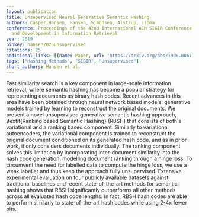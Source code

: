 ```yaml
---
layout: publication
title: Unsupervised Neural Generative Semantic Hashing
authors: Casper Hansen, Hansen, Simonsen, Alstrup, Lioma
conference: Proceedings of the 42nd International ACM SIGIR Conference on Research
  and Development in Information Retrieval
year: 2019
bibkey: hansen2025unsupervised
citations: 25
additional_links: [{name: Paper, url: 'https://arxiv.org/abs/1906.00671/'}]
tags: ["Hashing Methods", "SIGIR", "Unsupervised"]
short_authors: Hansen et al.
---
```

Fast similarity search is a key component in large-scale information retrieval, where semantic hashing has become a popular strategy for representing documents as binary hash codes. Recent advances in this area have been obtained through neural network based models: generative models trained by learning to reconstruct the original documents. We present a novel unsupervised generative semantic hashing approach, \textit\{Ranking based Semantic Hashing\} (RBSH) that consists of both a variational and a ranking based component. Similarly to variational autoencoders, the variational component is trained to reconstruct the original document conditioned on its generated hash code, and as in prior work, it only considers documents individually. The ranking component solves this limitation by incorporating inter-document similarity into the hash code generation, modelling document ranking through a hinge loss. To circumvent the need for labelled data to compute the hinge loss, we use a weak labeller and thus keep the approach fully unsupervised.
Extensive experimental evaluation on four publicly available datasets against traditional baselines and recent state-of-the-art methods for semantic hashing shows that RBSH significantly outperforms all other methods across all evaluated hash code lengths. In fact, RBSH hash codes are able to perform similarly to state-of-the-art hash codes while using 2-4x fewer bits.